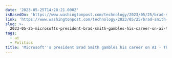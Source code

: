 ```yaml
---
date: '2023-05-25T14:28:21.000Z'
isBasedOn: 'https://www.washingtonpost.com/technology/2023/05/25/brad-smith-microsoft-ai/'
link: 'https://www.washingtonpost.com/technology/2023/05/25/brad-smith-microsoft-ai/'
slug: >-
  2023-05-25-microsofts-president-brad-smith-gambles-his-career-on-ai-the-washington
tags:
  - ai
  - Politics
title: 'Microsoft''s president Brad Smith gambles his career on AI - The Washington '
---
```


